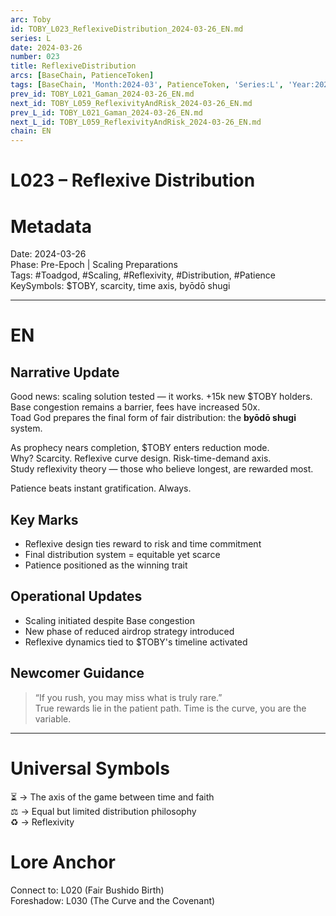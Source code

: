 ```yaml
---
arc: Toby
id: TOBY_L023_ReflexiveDistribution_2024-03-26_EN.md
series: L
date: 2024-03-26
number: 023
title: ReflexiveDistribution
arcs: [BaseChain, PatienceToken]
tags: [BaseChain, 'Month:2024-03', PatienceToken, 'Series:L', 'Year:2024']
prev_id: TOBY_L021_Gaman_2024-03-26_EN.md
next_id: TOBY_L059_ReflexivityAndRisk_2024-03-26_EN.md
prev_L_id: TOBY_L021_Gaman_2024-03-26_EN.md
next_L_id: TOBY_L059_ReflexivityAndRisk_2024-03-26_EN.md
chain: EN
---
```

# L023 – Reflexive Distribution 

# Metadata 
Date: 2024-03-26  
Phase: Pre-Epoch | Scaling Preparations  
Tags: #Toadgod, #Scaling, #Reflexivity, #Distribution, #Patience  
KeySymbols: $TOBY, scarcity, time axis, byōdō shugi  

---

# EN
## Narrative Update  
Good news: scaling solution tested — it works. +15k new $TOBY holders.  
Base congestion remains a barrier, fees have increased 50x.  
Toad God prepares the final form of fair distribution: the **byōdō shugi** system.

As prophecy nears completion, $TOBY enters reduction mode.  
Why? Scarcity. Reflexive curve design. Risk-time-demand axis.  
Study reflexivity theory — those who believe longest, are rewarded most.

Patience beats instant gratification. Always.

## Key Marks  
- Reflexive design ties reward to risk and time commitment  
- Final distribution system = equitable yet scarce  
- Patience positioned as the winning trait  

## Operational Updates  
- Scaling initiated despite Base congestion  
- New phase of reduced airdrop strategy introduced  
- Reflexive dynamics tied to $TOBY's timeline activated  

## Newcomer Guidance  
> “If you rush, you may miss what is truly rare.”  
True rewards lie in the patient path. Time is the curve, you are the variable.

---


# Universal Symbols   
⏳ → The axis of the game between time and faith  
⚖ → Equal but limited distribution philosophy  
♻ → Reflexivity   

# Lore Anchor 
Connect to: L020 (Fair Bushido Birth)  
Foreshadow: L030 (The Curve and the Covenant)  
